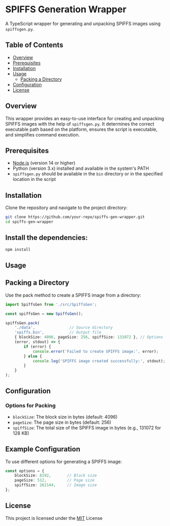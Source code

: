 # SPIFFS Generation Wrapper

A TypeScript wrapper for generating and unpacking SPIFFS images using `spiffsgen.py`.

## Table of Contents

- [Overview](#overview)
- [Prerequisites](#prerequisites)
- [Installation](#installation)
- [Usage](#usage)
    - [Packing a Directory](#packing-a-directory)
- [Configuration](#configuration)
- [License](#license)

## Overview

This wrapper provides an easy-to-use interface for creating and unpacking SPIFFS images with the help of `spiffsgen.py`. It determines the correct executable path based on the platform, ensures the script is executable, and simplifies command execution.

## Prerequisites

- [Node.js](https://nodejs.org/) (version 14 or higher)
- Python (version 3.x) installed and available in the system's PATH
- `spiffsgen.py` should be available in the `bin` directory or in the specified location in the script

## Installation

Clone the repository and navigate to the project directory:

```bash
git clone https://github.com/your-repo/spiffs-gen-wrapper.git
cd spiffs-gen-wrapper
```

## Install the dependencies:

```bash
npm install
```

## Usage

## Packing a Directory
Use the pack method to create a SPIFFS image from a directory:

```typescript
import SpiffsGen from './src/SpiffsGen';

const spiffsGen = new SpiffsGen();

spiffsGen.pack(
    './data',               // Source directory
    'spiffs.bin',           // Output file
    { blockSize: 4096, pageSize: 256, spiffSize: 131072 }, // Options
    (error, stdout) => {
        if (error) {
            console.error('Failed to create SPIFFS image:', error);
        } else {
            console.log('SPIFFS image created successfully:', stdout);
        }
    }
);

```

## Configuration
### Options for Packing
- `blockSize`: The block size in bytes (default: 4096)
- `pageSize`: The page size in bytes (default: 256)
- `spiffSize`: The total size of the SPIFFS image in bytes (e.g., 131072 for 128 KB)

## Example Configuration

To use different options for generating a SPIFFS image:

```typescript
const options = {
    blockSize: 8192,       // Block size
    pageSize: 512,         // Page size
    spiffSize: 262144,     // Image size
};
```

## License

This project is licensed under the [MIT]() License
